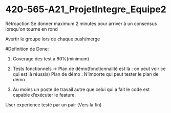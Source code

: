 # 420-565-A21_ProjetIntegre_Equipe2

Rétroaction
Se donner maximum 2 minutes pour arriver à un consensus lorsqu'on tourne en rond

Avertir le groupe lors de chaque push/merge

#Definition de Done:

1. Coverage des test a 80%(minimum)

2. Tests fonctionnels → Plan de démo(fonctionnalité est là : on peut voir ce qui est là réussis) Plan de démo : N’importe qui peut tester le plan de démo

3. Au moins un poste de travail autre que celui qui a fait le code est capable d’exécuter le feature.

User experience testé par un pair (Vers la fin)
